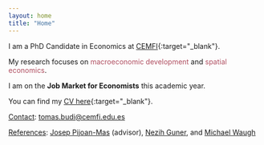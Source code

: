 ```yaml
---
layout: home
title: "Home"
---
```


I am a PhD Candidate in Economics at [CEMFI](https://www.cemfi.es/){:target="_blank"}.

My research focuses on <span style="color: #b04f61;">macroeconomic development</span> and <span style="color: #b04f61;">spatial economics</span>.

I am on the **Job Market for Economists** this academic year. 

You can find my [CV here](/cv/CV_BudiOrs.pdf){:target="_blank"}.

<u>Contact</u>: [tomas.budi@cemfi.edu.es](mailto:tomas.budi@cemfi.edu.es)

<u>References</u>: [Josep Pijoan-Mas](mailto:pijoan@cemfi.es) (advisor), [Nezih Guner](mailto:guner@cemfi.es), and [Michael Waugh](mailto:michael.e.waugh@gmail.com)
